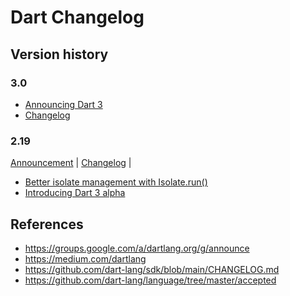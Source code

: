 # Dart Changelog

## Version history

### 3.0

- [Announcing Dart 3](https://medium.com/dartlang/announcing-dart-3-53f065a10635)
- [Changelog](https://github.com/dart-lang/sdk/blob/main/CHANGELOG.md#300---2023-05-10)

### 2.19

[Announcement](https://groups.google.com/a/dartlang.org/g/announce/c/9U9RgGLe3OQ) |
[Changelog](https://github.com/dart-lang/sdk/blob/main/CHANGELOG.md#2190---2023-01-24) |

- [Better isolate management with Isolate.run()](https://medium.com/dartlang/better-isolate-management-with-isolate-run-547ef3d6459b)
- [Introducing Dart 3 alpha](https://medium.com/dartlang/dart-3-alpha-f1458fb9d232)

## References

- https://groups.google.com/a/dartlang.org/g/announce
- https://medium.com/dartlang
- https://github.com/dart-lang/sdk/blob/main/CHANGELOG.md
- https://github.com/dart-lang/language/tree/master/accepted
